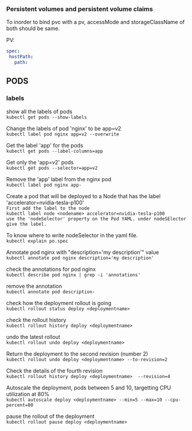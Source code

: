 

### Persistent volumes and persistent volume claims

To inorder to bind pvc with a pv, accessMode and storageClassName of both should be same.

PV:
```yaml
spec:
 hostPath:  
   path:    
```

## PODS

### labels

show all the labels of pods   
`kubectl get pods --show-labels`  

Change the labels of pod 'nginx' to be app=v2  
`kubectl label pod nginx app=v2 --overwrite`  

Get the label 'app' for the pods  
`kubectl get pods --label-columns=app`   

Get only the 'app=v2' pods    
`kubectl get pods --selector=app=v2`  

Remove the 'app' label from the nginx pod  
`kubectl label pod nginx app-`  

Create a pod that will be deployed to a Node that has the label 'accelerator=nvidia-tesla-p100'  
`First add the label to the node`  
`kubectl label node <nodename> accelerator=nvidia-tesla-p100`   
`use the 'nodeSelector' property on the Pod YAML. under nodeSElector give the label.`  

To know where to write nodeSelector in the yaml file.   
`kubectl explain po.spec`  

Annotate pod nginx with "description='my description'" value  
`kubectl annotate pod nginx description='my description'`  

check the annotations for pod nginx  
`kubectl describe pod nginx | grep -i 'annotations'`  

remove the annotation  
`kubectl annotate pod description-`  

check how the deployment rollout is going  
`kubectl rollout status deploy <deploymentname>`  

check the rollout history  
`kubectl rollout history deploy <deploymentname>`  

undo the latest rollout   
`kubectl rollout undo deploy <deploymentname>`  

Return the deployment to the second revision (number 2)  
`kubectl rollout undo deploy <deploymentname> --to-revision=2`  

Check the details of the fourth revision   
`kubectl rollout history deploy <deploymentname>  --revision=4`  

Autoscale the deployment, pods between 5 and 10, targetting CPU utilization at 80%   
`kubectl autoscale deploy <deploymentname> --min=5 --max=10 --cpu-percent=80`  

pause the rollout of the deployment  
`kubectl rollout pause deploy <deploymentname>`  






